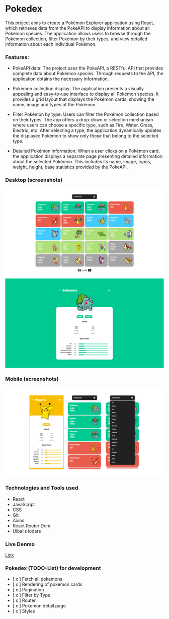 # Pokedex

This project aims to create a Pokémon Explorer application using React, which retrieves data from the PokeAPI to display information about all Pokémon species. The application allows users to browse through the Pokémon collection, filter Pokémon by their types, and view detailed information about each individual Pokémon.

### Features:

- PokeAPI data: The project uses the PokeAPI, a RESTful API that provides complete data about Pokémon species. Through requests to the API, the application obtains the necessary information.

- Pokémon collection display: The application presents a visually appealing and easy-to-use interface to display all Pokémon species. It provides a grid layout that displays the Pokémon cards, showing the name, image and types of the Pokémon.

- Filter Pokémon by type: Users can filter the Pokémon collection based on their types. The app offers a drop-down or selection mechanism where users can choose a specific type, such as Fire, Water, Grass, Electric, etc. After selecting a type, the application dynamically updates the displayed Pokémon to show only those that belong to the selected type.

- Detailed Pokémon information: When a user clicks on a Pokémon card, the application displays a separate page presenting detailed information about the selected Pokémon. This includes its name, image, types, weight, height, base statistics provided by the PokeAPI.

### Desktop (screenshots)

![DesktopVersion](/screenshots/desktop-home.jpg)
![DesktopVersion](/screenshots/desktop-detail.jpg)

### Mobile (screenshots)

![MobileVersion](/screenshots/mobile.jpg)

### Technologies and Tools used

- React
- JavaScript
- CSS
- Git
- Axios
- React Router Dom
- Uiballs loders

### Live Denmo

[Link](https://pokedex-ivanherrera.vercel.app/)

### Pokedex (TODO-List) for development

- [ x ] Fetch all pokemons
- [ x ] Rendering of pokemon cards
- [ x ] Pagination
- [ x ] Filter by Type
- [ x ] Router
- [ x ] Pokemon detail page
- [ x ] Styles
